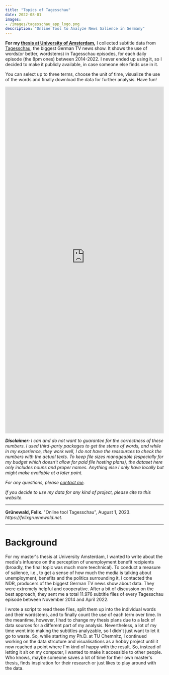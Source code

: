 ```yaml
---
title: "Topics of Tagesschau"
date: 2022-08-01
images:
- /images/tagesschau_app_logo.png
description: "Online Tool to Analyze News Salience in Germany"
---
```


<b>For my [thesis at University of Amsterdam](https://scripties.uba.uva.nl/search?id=c7012523),</b> I collected subtitle data from [Tagesschau](https://www.tagesschau.de), the biggest German TV news show. It shows the use of words(or better, wordstems) in Tagesschau episodes, for each daily episode (the 8pm ones) between 2014-2022. I never ended up using it, so I decided to make it publicly available, in case someone else finds use in it. 

You can select up to three terms, choose the unit of time, visualize the use of the words and finally download the data for further analysis. Have fun!

<iframe height="1100" width="100%" frameborder="no" src="https://felixgruenewald.shinyapps.io/tagesschau_app/"></iframe>

<i><b>Disclaimer:</b> I can and do not want to guarantee for the correctness of these numbers. I used third-party packages to get the stems of words, and while in my experience, they work well, I do not have the ressources to check the numbers with the actual texts. To keep file sizes manageable (especially for my budget which doesn't allow for paid file hosting plans), the dataset here only includes nouns and proper names. Anything else I only have locally but might make available at a later point.

For any questions, please [contact me](mailto:felixgruenewald@outlook.de).

If you decide to use my data for any kind of project, please cite to this website.</i>

---
**Grünewald, Felix**. "Online tool Tagesschau”, August 1, 2023. _https://felixgruenewald.net_.

---

# Background

For my master's thesis at University Amsterdam, I wanted to write about the media's infuence on the perception of unemployment benefit recipients (broadly, the final topic was much more teechnical). To conduct a measure of salience, i.e., to get a sense of how much the media is talking about unemployment, benefits and the politics surrounding it, I contacted the NDR, producers of the biggest German TV news show about data. They were extremely helpful and cooperative. After a bit of discussion on the best approach, they sent me a total 11.976 subtitle files of every Tagesschau episode between November 2014 and April 2022. 

I wrote a script to read these files, split them up into the individual words and their wordstems, and to finally count the use of each term over time. In the meantime, however, I had to change my thesis plans due to a lack of data sources for a different part of my analysis. Nevertheless, a lot of my time went into making the subtitles analyzable, so I didn't just want to let it go to waste. So, while starting my Ph.D. at TU Chemnitz, I continued working on the data strcuture and visualisations as a hobby project until it now reached a point where I'm kind of happy with the result. So, instead of letting it sit on my computer, I wanted to make it accessible to other people. Who knows, maybe someone saves a lot of time for their own master's thesis, finds inspiration for their research or just likes to play around with the data. 